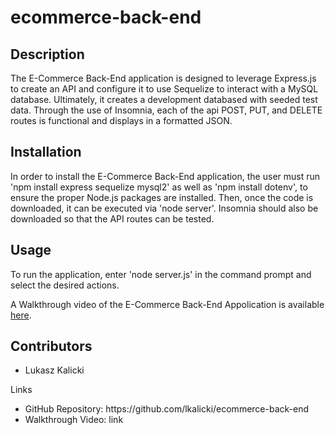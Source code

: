 # ecommerce-back-end

## Description 

The E-Commerce Back-End application is designed to leverage Express.js to create an API and configure it to use Sequelize to interact with a MySQL database. Ultimately, it creates a development databased with seeded test data. Through the use of Insomnia, each of the api POST, PUT, and DELETE routes is functional and displays in a formatted JSON. 

## Installation

In order to install the E-Commerce Back-End application, the user must run 'npm install express sequelize mysql2' as well as 'npm install dotenv', to ensure the proper Node.js packages are installed. Then, once the code is downloaded, it can be executed via 'node server'. Insomnia should also be downloaded so that the API routes can be tested. 

## Usage 

To run the application, enter 'node server.js' in the command prompt and select the desired actions.

A Walkthrough video of the E-Commerce Back-End Appolication is available [here](link).

## Contributors

- Lukasz Kalicki 

Links
<ul>
    <li>
    GitHub Repository: https://github.com/lkalicki/ecommerce-back-end
    </li>
    <li>
    Walkthrough Video: link
    </li>
</ul>